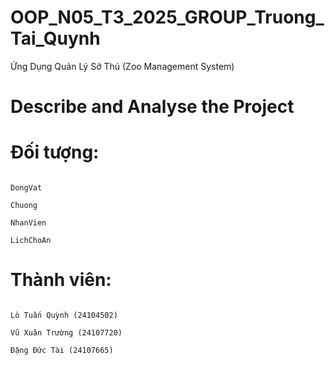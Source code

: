 # OOP_N05_T3_2025_GROUP_Truong_Tai_Quynh
Ứng Dụng Quản Lý Sở Thú (Zoo Management System)
# Describe and Analyse the Project
# Đối tượng:
```

DongVat

Chuong

NhanVien

LichChoAn

```

# Thành viên:
```

Lò Tuấn Quỳnh (24104502)

Vũ Xuân Trường (24107720)

Đặng Đức Tài (24107665)

```


